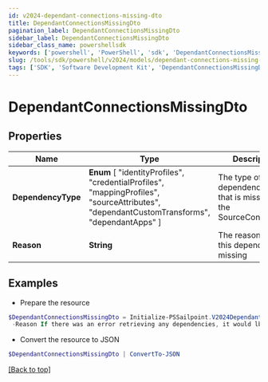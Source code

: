 ```yaml
---
id: v2024-dependant-connections-missing-dto
title: DependantConnectionsMissingDto
pagination_label: DependantConnectionsMissingDto
sidebar_label: DependantConnectionsMissingDto
sidebar_class_name: powershellsdk
keywords: ['powershell', 'PowerShell', 'sdk', 'DependantConnectionsMissingDto', 'V2024DependantConnectionsMissingDto'] 
slug: /tools/sdk/powershell/v2024/models/dependant-connections-missing-dto
tags: ['SDK', 'Software Development Kit', 'DependantConnectionsMissingDto', 'V2024DependantConnectionsMissingDto']
---
```



# DependantConnectionsMissingDto

## Properties

Name | Type | Description | Notes
------------ | ------------- | ------------- | -------------
**DependencyType** |  **Enum** [  "identityProfiles",    "credentialProfiles",    "mappingProfiles",    "sourceAttributes",    "dependantCustomTransforms",    "dependantApps" ] | The type of dependency type that is missing in the SourceConnections | [optional] 
**Reason** | **String** | The reason why this dependency is missing | [optional] 

## Examples

- Prepare the resource
```powershell
$DependantConnectionsMissingDto = Initialize-PSSailpoint.V2024DependantConnectionsMissingDto  -DependencyType dependantApps `
 -Reason If there was an error retrieving any dependencies, it would lbe listed here
```

- Convert the resource to JSON
```powershell
$DependantConnectionsMissingDto | ConvertTo-JSON
```


[[Back to top]](#) 

